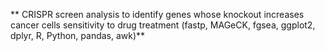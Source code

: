 ** CRISPR screen analysis to identify genes whose knockout increases cancer cells sensitivity to drug treatment (fastp, MAGeCK, fgsea, ggplot2, dplyr, R, Python, pandas, awk)**


